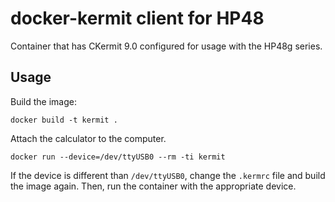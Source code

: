 # docker-kermit client for HP48

Container that has CKermit 9.0 configured for usage with the HP48g series.

## Usage

Build the image:

```
docker build -t kermit .
```

Attach the calculator to the computer.

```
docker run --device=/dev/ttyUSB0 --rm -ti kermit
```

If the device is different than `/dev/ttyUSB0`, change the `.kermrc` file and build the image again. Then, run the container with the appropriate device.
